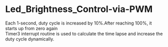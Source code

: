 # Led_Brightness_Control-via-PWM
Each 1-second, duty cycle is  increased by 10%.After reaching 100%, it starts up from zero again                                             
Timer3 interrupt routine is used to calculate the time lapse and increase the duty cycle dynamically.
